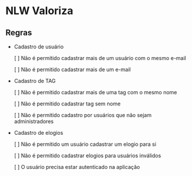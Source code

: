 # NLW Valoriza


## Regras

- Cadastro de usuário

  [ ] Não é permitido cadastrar mais de um usuário com o mesmo e-mail

  [ ] Não é permitido cadastrar mais de um e-mail

- Cadastro de TAG

  [ ] Não é permitido cadastrar mais de uma tag com o mesmo nome

  [ ] Não é permitido cadastrar tag sem nome

  [ ] Não é permitido cadastro por usuários que não sejam administradores

- Cadastro de elogios

  [ ] Não é permitido um usuário cadastrar um elogio para si

  [ ] Não é permitido cadastrar elogios para usuários inválidos

  [ ] O usuário precisa estar autenticado na aplicação